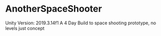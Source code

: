 # AnotherSpaceShooter
Unity Version: 2019.3.14f1
A 4 Day Build to space shooting prototype, no levels just concept

